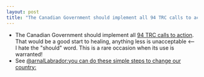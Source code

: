 ```yaml
---
layout: post
title: "The Canadian Government should implement all 94 TRC calls to action. That would be a good start to healing, anything less is unacceptable"
---
```


* The Canadian Government should implement all [94 TRC calls to action](http://trc.ca/assets/pdf/Calls_to_Action_English2.pdf). That would be a good start to healing, anything less is unacceptable <-- I hate the "should" word. This is a rare occasion when its use is warranted!
* See [@arnalLabrador:you can do these simple steps to change our country:](http://localhost:4000/2021/05/30/p1-residential-school-system-genocide/)        

